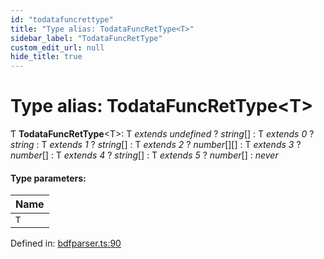```yaml
---
id: "todatafuncrettype"
title: "Type alias: TodataFuncRetType<T>"
sidebar_label: "TodataFuncRetType"
custom_edit_url: null
hide_title: true
---
```


# Type alias: TodataFuncRetType<T\>

Ƭ **TodataFuncRetType**<T\>: T *extends* *undefined* ? *string*[] : T *extends* *0* ? *string* : T *extends* *1* ? *string*[] : T *extends* *2* ? *number*[][] : T *extends* *3* ? *number*[] : T *extends* *4* ? *string*[] : T *extends* *5* ? *number*[] : *never*

#### Type parameters:

Name |
------ |
`T` |

Defined in: [bdfparser.ts:90](https://github.com/tomchen/bdfparser-js/blob/898ed20/src/bdfparser.ts#L90)
